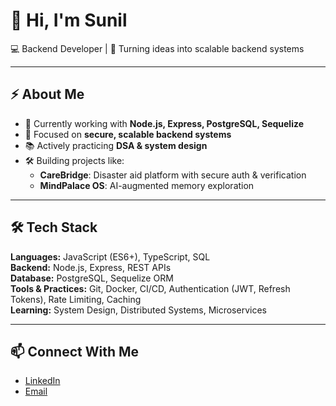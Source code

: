 # 👋 Hi, I'm Sunil

💻 Backend Developer | 🚀 Turning ideas into scalable backend systems

---

## ⚡ About Me
- 🌱 Currently working with **Node.js, Express, PostgreSQL, Sequelize**
- 🔐 Focused on **secure, scalable backend systems**
- 📚 Actively practicing **DSA & system design**
- 🛠️ Building projects like:
  - **CareBridge**: Disaster aid platform with secure auth & verification
  - **MindPalace OS**: AI-augmented memory exploration

---

## 🛠️ Tech Stack
**Languages:** JavaScript (ES6+), TypeScript, SQL  
**Backend:** Node.js, Express, REST APIs  
**Database:** PostgreSQL, Sequelize ORM  
**Tools & Practices:** Git, Docker, CI/CD, Authentication (JWT, Refresh Tokens), Rate Limiting, Caching  
**Learning:** System Design, Distributed Systems, Microservices

---

## 📫 Connect With Me  
- [LinkedIn](https://www.linkedin.com/in/sunil-rajoli-731478212/)  
- [Email](mailto:rajolisunilkumar@gmail.com)  

